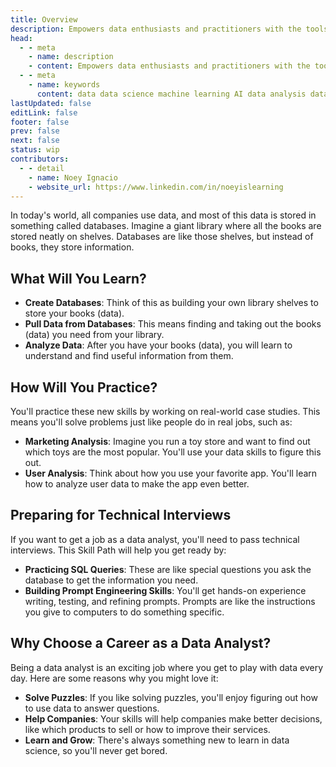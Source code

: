 ```yaml
---
title: Overview
description: Empowers data enthusiasts and practitioners with the tools and knowledge to unlock the potential of data.
head:
  - - meta
    - name: description
    - content: Empowers data enthusiasts and practitioners with the tools and knowledge to unlock the potential of data.
  - - meta
    - name: keywords
      content: data data science machine learning AI data analysis data-driven data enthusiasts data practitioners
lastUpdated: false
editLink: false
footer: false
prev: false
next: false
status: wip
contributors:
  - - detail
    - name: Noey Ignacio
    - website_url: https://www.linkedin.com/in/noeyislearning
---
```


<ImageCard 
  img_url="https://i.imgur.com/JrdHp1y.png" 
/>

In today's world, all companies use data, and most of this data is stored in something called databases. Imagine a giant library where all the books are stored neatly on shelves. Databases are like those shelves, but instead of books, they store information.

## What Will You Learn?

- **Create Databases**: Think of this as building your own library shelves to store your books (data).
- **Pull Data from Databases**: This means finding and taking out the books (data) you need from your library.
- **Analyze Data**: After you have your books (data), you will learn to understand and find useful information from them.

## How Will You Practice?

You'll practice these new skills by working on real-world case studies. This means you'll solve problems just like people do in real jobs, such as:

- **Marketing Analysis**: Imagine you run a toy store and want to find out which toys are the most popular. You'll use your data skills to figure this out.
- **User Analysis**: Think about how you use your favorite app. You'll learn how to analyze user data to make the app even better.

## Preparing for Technical Interviews

If you want to get a job as a data analyst, you'll need to pass technical interviews. This Skill Path will help you get ready by:

- **Practicing SQL Queries**: These are like special questions you ask the database to get the information you need.
- **Building Prompt Engineering Skills**: You'll get hands-on experience writing, testing, and refining prompts. Prompts are like the instructions you give to computers to do something specific.

## Why Choose a Career as a Data Analyst?

Being a data analyst is an exciting job where you get to play with data every day. Here are some reasons why you might love it:

- **Solve Puzzles**: If you like solving puzzles, you'll enjoy figuring out how to use data to answer questions.
- **Help Companies**: Your skills will help companies make better decisions, like which products to sell or how to improve their services.
- **Learn and Grow**: There's always something new to learn in data science, so you'll never get bored.
